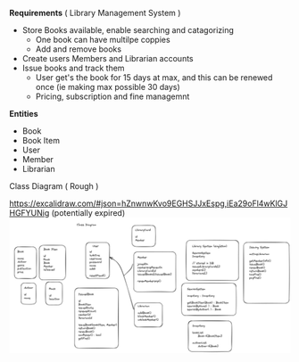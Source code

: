 **Requirements** ( Library Management System )
* Store Books available, enable searching and catagorizing
    * One book can have multilpe coppies
    * Add and remove books
* Create users Members and Librarian accounts
* Issue books and track them
    * User get's the book for 15 days at max, and this can be renewed once (ie making max possible 30 days)
    * Pricing, subscription and fine managemnt

**Entities**
* Book
* Book Item 
* User 
* Member 
* Librarian

Class Diagram ( Rough )

https://excalidraw.com/#json=hZnwnwKvo9EGHSJJxEspg,iEa29oFl4wKlGJHGFYUNig 
(potentially expired)
![library_managemnt_classDiag.png](library_managemnt_classDiag.png)